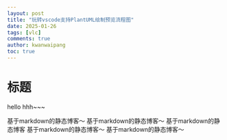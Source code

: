 ```yaml
---
layout: post
title: "玩转vscode支持PlantUML绘制预览流程图"
date: 2025-01-26
tags: [vlc]
comments: true
author: kwanwaipang
toc: true
---
```



<!-- * 目录
{:toc} -->

# 标题
hello hhh~~~

基于markdown的静态博客～
基于markdown的静态博客～
基于markdown的静态博客
基于markdown的静态博客～
基于markdown的静态博客～